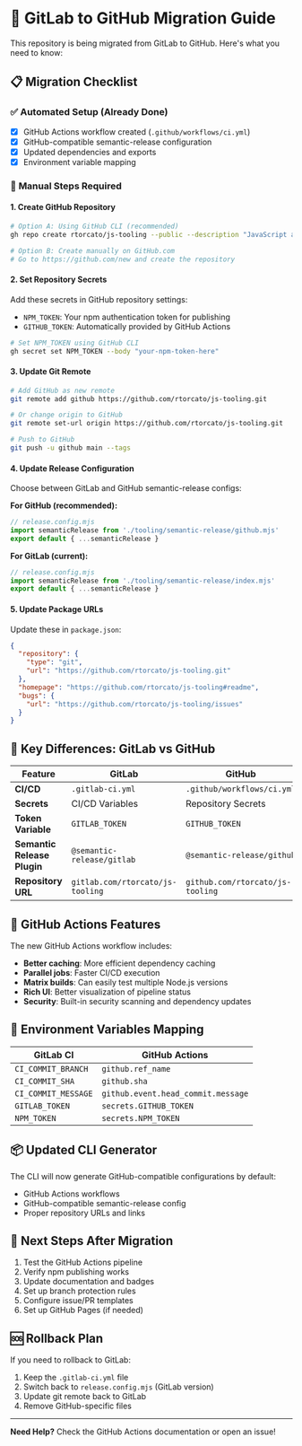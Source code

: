 # 🔄 GitLab to GitHub Migration Guide

This repository is being migrated from GitLab to GitHub. Here's what you need to know:

## 📋 Migration Checklist

### ✅ **Automated Setup (Already Done)**
- [x] GitHub Actions workflow created (`.github/workflows/ci.yml`)
- [x] GitHub-compatible semantic-release configuration
- [x] Updated dependencies and exports
- [x] Environment variable mapping

### 🔧 **Manual Steps Required**

#### 1. **Create GitHub Repository**
```bash
# Option A: Using GitHub CLI (recommended)
gh repo create rtorcato/js-tooling --public --description "JavaScript and TypeScript tooling for Node.js, React, Next.js, and Vitest"

# Option B: Create manually on GitHub.com
# Go to https://github.com/new and create the repository
```

#### 2. **Set Repository Secrets**
Add these secrets in GitHub repository settings:
- `NPM_TOKEN`: Your npm authentication token for publishing
- `GITHUB_TOKEN`: Automatically provided by GitHub Actions

```bash
# Set NPM_TOKEN using GitHub CLI
gh secret set NPM_TOKEN --body "your-npm-token-here"
```

#### 3. **Update Git Remote**
```bash
# Add GitHub as new remote
git remote add github https://github.com/rtorcato/js-tooling.git

# Or change origin to GitHub
git remote set-url origin https://github.com/rtorcato/js-tooling.git

# Push to GitHub
git push -u github main --tags
```

#### 4. **Update Release Configuration**
Choose between GitLab and GitHub semantic-release configs:

**For GitHub (recommended):**
```javascript
// release.config.mjs
import semanticRelease from './tooling/semantic-release/github.mjs'
export default { ...semanticRelease }
```

**For GitLab (current):**
```javascript
// release.config.mjs  
import semanticRelease from './tooling/semantic-release/index.mjs'
export default { ...semanticRelease }
```

#### 5. **Update Package URLs**
Update these in `package.json`:
```json
{
  "repository": {
    "type": "git",
    "url": "https://github.com/rtorcato/js-tooling.git"
  },
  "homepage": "https://github.com/rtorcato/js-tooling#readme",
  "bugs": {
    "url": "https://github.com/rtorcato/js-tooling/issues"
  }
}
```

## 🔄 **Key Differences: GitLab vs GitHub**

| Feature | GitLab | GitHub |
|---------|--------|--------|
| **CI/CD** | `.gitlab-ci.yml` | `.github/workflows/ci.yml` |
| **Secrets** | CI/CD Variables | Repository Secrets |
| **Token Variable** | `GITLAB_TOKEN` | `GITHUB_TOKEN` |
| **Semantic Release Plugin** | `@semantic-release/gitlab` | `@semantic-release/github` |
| **Repository URL** | `gitlab.com/rtorcato/js-tooling` | `github.com/rtorcato/js-tooling` |

## 🚀 **GitHub Actions Features**

The new GitHub Actions workflow includes:
- **Better caching**: More efficient dependency caching
- **Parallel jobs**: Faster CI/CD execution
- **Matrix builds**: Can easily test multiple Node.js versions
- **Rich UI**: Better visualization of pipeline status
- **Security**: Built-in security scanning and dependency updates

## 🔧 **Environment Variables Mapping**

| GitLab CI | GitHub Actions |
|-----------|----------------|
| `CI_COMMIT_BRANCH` | `github.ref_name` |
| `CI_COMMIT_SHA` | `github.sha` |
| `CI_COMMIT_MESSAGE` | `github.event.head_commit.message` |
| `GITLAB_TOKEN` | `secrets.GITHUB_TOKEN` |
| `NPM_TOKEN` | `secrets.NPM_TOKEN` |

## 📦 **Updated CLI Generator**

The CLI will now generate GitHub-compatible configurations by default:
- GitHub Actions workflows
- GitHub-compatible semantic-release config
- Proper repository URLs and links

## 🎯 **Next Steps After Migration**

1. Test the GitHub Actions pipeline
2. Verify npm publishing works
3. Update documentation and badges
4. Set up branch protection rules
5. Configure issue/PR templates
6. Set up GitHub Pages (if needed)

## 🆘 **Rollback Plan**

If you need to rollback to GitLab:
1. Keep the `.gitlab-ci.yml` file
2. Switch back to `release.config.mjs` (GitLab version)
3. Update git remote back to GitLab
4. Remove GitHub-specific files

---

**Need Help?** Check the GitHub Actions documentation or open an issue!